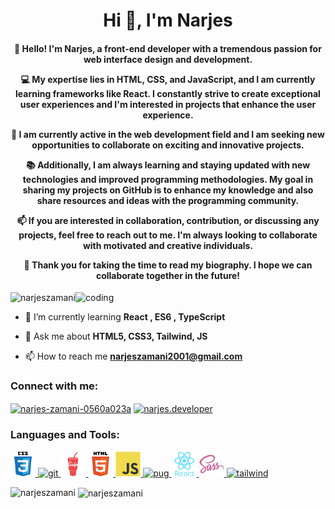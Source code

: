 <h1 align="center">Hi 👋, I'm Narjes</h1>
<h4 align="center">👋 Hello! I'm Narjes, a front-end developer with a tremendous passion for web interface design and development.

💻 My expertise lies in HTML, CSS, and JavaScript, and I am currently learning frameworks like React. I constantly strive to create exceptional user experiences and I'm interested in projects that enhance the user experience.

🌟 I am currently active in the web development field and I am seeking new opportunities to collaborate on exciting and innovative projects.

📚 Additionally, I am always learning and staying updated with new technologies and improved programming methodologies. My goal in sharing my projects on GitHub is to enhance my knowledge and also share resources and ideas with the programming community.

📫 If you are interested in collaboration, contribution, or discussing any projects, feel free to reach out to me. I'm always looking to collaborate with motivated and creative individuals.

🌻 Thank you for taking the time to read my biography. I hope we can collaborate together in the future!</h4>
<img align="right" alt="coding" width="400" src="https://cdn.dribbble.com/users/4055494/screenshots/15215756/media/d2b66c4ca0192aa26d103448b3d1518b.gif">

<p align="left"> <img src="https://komarev.com/ghpvc/?username=narjeszamani&label=Profile%20views&color=0e75b6&style=flat" alt="narjeszamani" /> </p>

- 🌱 I’m currently learning **React , ES6 , TypeScript**

- 💬 Ask me about **HTML5, CSS3, Tailwind, JS**

- 📫 How to reach me **narjeszamani2001@gmail.com**

<h3 align="left">Connect with me:</h3>
<p align="left">
<a href="https://linkedin.com/in/narjes-zamani-0560a023a" target="blank"><img align="center" src="https://raw.githubusercontent.com/rahuldkjain/github-profile-readme-generator/master/src/images/icons/Social/linked-in-alt.svg" alt="narjes-zamani-0560a023a" height="30" width="40" /></a>
<a href="https://instagram.com/narjes.developer" target="blank"><img align="center" src="https://raw.githubusercontent.com/rahuldkjain/github-profile-readme-generator/master/src/images/icons/Social/instagram.svg" alt="narjes.developer" height="30" width="40" /></a>
</p>

<h3 align="left">Languages and Tools:</h3>
<p align="left"> <a href="https://www.w3schools.com/css/" target="_blank" rel="noreferrer"> <img src="https://raw.githubusercontent.com/devicons/devicon/master/icons/css3/css3-original-wordmark.svg" alt="css3" width="40" height="40"/> </a> <a href="https://git-scm.com/" target="_blank" rel="noreferrer"> <img src="https://www.vectorlogo.zone/logos/git-scm/git-scm-icon.svg" alt="git" width="40" height="40"/> </a> <a href="https://gulpjs.com" target="_blank" rel="noreferrer"> <img src="https://raw.githubusercontent.com/devicons/devicon/master/icons/gulp/gulp-plain.svg" alt="gulp" width="40" height="40"/> </a> <a href="https://www.w3.org/html/" target="_blank" rel="noreferrer"> <img src="https://raw.githubusercontent.com/devicons/devicon/master/icons/html5/html5-original-wordmark.svg" alt="html5" width="40" height="40"/> </a> <a href="https://developer.mozilla.org/en-US/docs/Web/JavaScript" target="_blank" rel="noreferrer"> <img src="https://raw.githubusercontent.com/devicons/devicon/master/icons/javascript/javascript-original.svg" alt="javascript" width="40" height="40"/> </a> <a href="https://pugjs.org" target="_blank" rel="noreferrer"> <img src="https://cdn.worldvectorlogo.com/logos/pug.svg" alt="pug" width="40" height="40"/> </a> <a href="https://reactjs.org/" target="_blank" rel="noreferrer"> <img src="https://raw.githubusercontent.com/devicons/devicon/master/icons/react/react-original-wordmark.svg" alt="react" width="40" height="40"/> </a> <a href="https://sass-lang.com" target="_blank" rel="noreferrer"> <img src="https://raw.githubusercontent.com/devicons/devicon/master/icons/sass/sass-original.svg" alt="sass" width="40" height="40"/> </a> <a href="https://tailwindcss.com/" target="_blank" rel="noreferrer"> <img src="https://www.vectorlogo.zone/logos/tailwindcss/tailwindcss-icon.svg" alt="tailwind" width="40" height="40"/> </a> </p>

<p><img align="left" src="https://github-readme-stats.vercel.app/api/top-langs?username=narjeszamani&show_icons=true&locale=en&layout=compact" alt="narjeszamani" /></p>

<p>&nbsp;<img align="center" src="https://github-readme-stats.vercel.app/api?username=narjeszamani&show_icons=true&locale=en" alt="narjeszamani" /></p>
